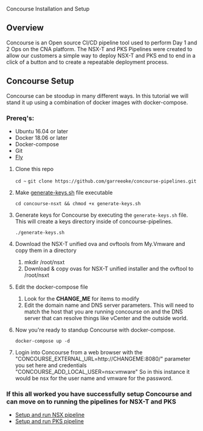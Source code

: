Concourse Installation and Setup

## Overview

Concourse is an Open source CI/CD pipeline tool used to perform Day 1 and 2 Ops on the CNA platform.
The NSX-T and PKS Pipelines were created to allow our customers a simple way to deploy NSX-T and PKS end to end in a click of a button and to create a repeatable deployment process.

## Concourse Setup

Concourse can be stoodup in many different ways. In this tutorial we will stand it up using a combination of docker images with docker-compose.

### Prereq's:

- Ubuntu 16.04 or later
- Docker 18.06 or later
- Docker-compose
- Git
- [Fly](https://github.com/concourse/concourse/releases/tag/v5.0.0)


1. Clone this repo

    `cd ~`
    `git clone https://github.com/garreeoke/concourse-pipelines.git`

2. Make [generate-keys.sh](generate-keys.sh) file executable

    `cd concourse-nsxt && chmod +x generate-keys.sh`
    
3. Generate keys for Concourse by executing the `generate-keys.sh` file. This will create a keys directory inside of concourse-pipelines.

    `./generate-keys.sh`

4. Download the NSX-T unified ova and ovftools from My.Vmware and copy them in a directory
    1. mkdir /root/nsxt
    2. Download & copy ovas for NSX-T unified installer and the ovftool to /root/nsxt

5. Edit the docker-compose file
    1. Look for the **CHANGE_ME** for items to modify
    2. Edit the domain name and DNS server parameters. This will need to match the host that you are running concourse on and the DNS server that can resolve things like vCenter and the outside world. 

6. Now you're ready to standup Concourse with docker-compose.

    `docker-compose up -d`

7. Login into Concourse from a web browser with the "CONCOURSE_EXTERNAL_URL=http://CHANGEME:8080/" parameter you set here and credentials "CONCOURSE_ADD_LOCAL_USER=nsx:vmware" So in this instance it would be nsx for the user name and vmware for the password.

### If this all worked you have successfully setup Concourse and can move on to running the pipelines for NSX-T and PKS

* [Setup and run NSX pipeline](https://github.com/garreeoke/concourse-pipelines/blob/master/nsxt/NSX-T-README.md)
* [Setup and run PKS pipeline](https://github.com/garreeoke/concourse-pipelines/blob/master/pks/PKS-README.md)



